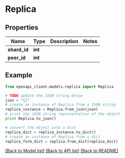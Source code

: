 # Replica


## Properties
Name | Type | Description | Notes
------------ | ------------- | ------------- | -------------
**shard_id** | **int** |  | 
**peer_id** | **int** |  | 

## Example

```python
from openapi_client.models.replica import Replica

# TODO update the JSON string below
json = "{}"
# create an instance of Replica from a JSON string
replica_instance = Replica.from_json(json)
# print the JSON string representation of the object
print Replica.to_json()

# convert the object into a dict
replica_dict = replica_instance.to_dict()
# create an instance of Replica from a dict
replica_form_dict = replica.from_dict(replica_dict)
```
[[Back to Model list]](../README.md#documentation-for-models) [[Back to API list]](../README.md#documentation-for-api-endpoints) [[Back to README]](../README.md)


